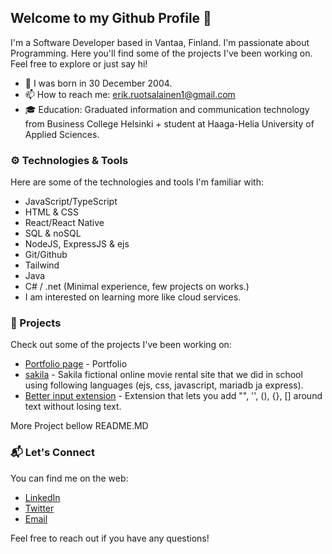 ## **Welcome to my Github Profile** 👋


I'm a Software Developer based in Vantaa, Finland. I'm passionate about Programming. Here you'll find some of the projects I've been working on. Feel free to explore or just say hi!

- 📅 I was born in 30 December 2004.
- 📫 How to reach me: erik.ruotsalainen1@gmail.com
- 🎓 Education: Graduated information and communication technology from Business College Helsinki + student at Haaga-Helia University of Applied Sciences.

### ⚙️ Technologies & Tools

Here are some of the technologies and tools I'm familiar with:

- JavaScript/TypeScript
- HTML & CSS
- React/React Native
- SQL & noSQL
- NodeJS, ExpressJS & ejs
- Git/Github
- Tailwind
- Java
- C# / .net (Minimal experience, few projects on works.)
- I am interested on learning more like cloud services.

### 🚀 Projects

Check out some of the projects I've been working on:

- [Portfolio page](https://supr0en.github.io/Portfolio/) - Portfolio
- [sakila](https://github.com/Supr0en/sakila) - Sakila fictional online movie rental site that we did in school using following languages (ejs, css, javascript, mariadb ja express).
- [Better input extension](https://github.com/Supr0en/Better-Input-extension) - Extension that lets you add "", '', (), {}, [] around text without losing text.

More Project bellow README.MD

### 📬 Let's Connect

You can find me on the web:

- [LinkedIn](https://www.linkedin.com/in/erikruotsalainen/)
- [Twitter](https://twitter.com/Supr0en)
- [Email](mailto:erik.ruotsalainen1@gmail.com)

Feel free to reach out if you have any questions!
